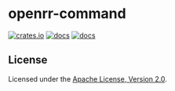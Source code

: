 # openrr-command

[![crates.io](https://img.shields.io/crates/v/openrr-command.svg)](https://crates.io/crates/openrr-command) [![docs](https://docs.rs/openrr-command/badge.svg)](https://docs.rs/openrr-command) [![docs](https://img.shields.io/badge/docs-main-blue)](https://openrr.github.io/openrr/openrr-command)

## License

Licensed under the [Apache License, Version 2.0](https://github.com/openrr/openrr/blob/main/LICENSE).
